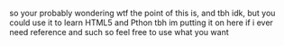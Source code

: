 so your probably wondering wtf the point of this is, and tbh idk, but you could use it to learn HTML5 and Pthon tbh
im putting it on here if i ever need reference and such so feel free to use what you want
